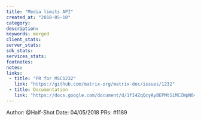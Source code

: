 ```yaml
---
title: "Media limits API"
created_at: "2018-05-10"
category:
description:
keywords: merged
client_stats:
server_stats:
sdk_stats:
services_stats:
footnotes:
notes:
links:
 - title: "PR for MSC1232"
   link: "https://github.com/matrix-org/matrix-doc/issues/1232"
 - title: Documentation
   link: "https://docs.google.com/document/d/1fI4ZqQcyAyBEPMtS1MCZWpN84kEPdm9SDw6SVZsJvYY/edit"
---
```

Author: @Half-Shot
Date: 04/05/2018
PRs: #1189


